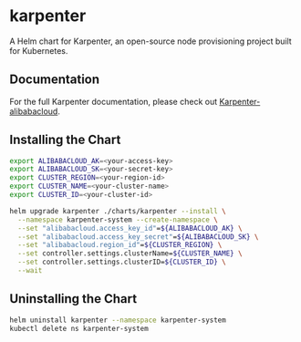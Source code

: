 # karpenter

A Helm chart for Karpenter, an open-source node provisioning project built for Kubernetes.

## Documentation

For the full Karpenter documentation, please check out [Karpenter-alibabacloud](https://docs.cloudpilot.ai/karpenter/alibabacloud/).

## Installing the Chart

```bash
export ALIBABACLOUD_AK=<your-access-key>
export ALIBABACLOUD_SK=<your-secret-key>
export CLUSTER_REGION=<your-region-id>
export CLUSTER_NAME=<your-cluster-name>
export CLUSTER_ID=<your-cluster-id>

helm upgrade karpenter ./charts/karpenter --install \
  --namespace karpenter-system --create-namespace \
  --set "alibabacloud.access_key_id"=${ALIBABACLOUD_AK} \
  --set "alibabacloud.access_key_secret"=${ALIBABACLOUD_SK} \
  --set "alibabacloud.region_id"=${CLUSTER_REGION} \
  --set controller.settings.clusterName=${CLUSTER_NAME} \
  --set controller.settings.clusterID=${CLUSTER_ID} \
  --wait
```

## Uninstalling the Chart

```bash
helm uninstall karpenter --namespace karpenter-system
kubectl delete ns karpenter-system
```
